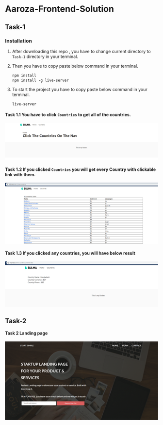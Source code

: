 # Aaroza-Frontend-Solution

## Task-1

### Installation
1. After downloading this repo , you have to change current directory to  `Task-1` directory in your terminal.
2. Then you have to copy paste below command in your terminal.
    ```
    npm install
    npm install -g live-server
    ```
3. To start the project you have to copy paste below command in your terminal.

    ```
    live-server
    ```

#### Task 1.1 You have to click `Countries` to get all of the countries.

![Routes](Screenshot/Task-1.1.png)

#### Task 1.2 If you clicked `Countries` you will get every Country with clickable link with them.

![All Countries](Screenshot/Task-1.2.png)

#### Task 1.3 If you clicked any countries, you will have below result

![Single Country](Screenshot/Task-1.3.png)

## Task-2

#### Task 2 Landing page

![Landing Page](Screenshot/Task-2.png)